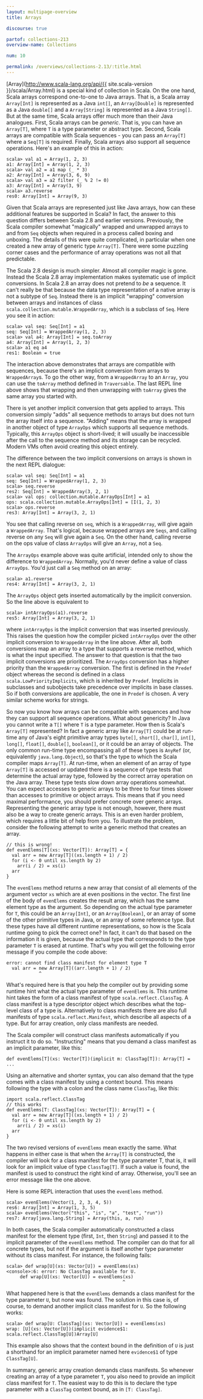 ```yaml
---
layout: multipage-overview
title: Arrays

discourse: true

partof: collections-213
overview-name: Collections

num: 10

permalink: /overviews/collections-2.13/:title.html
---
```


[Array](http://www.scala-lang.org/api/{{ site.scala-version }}/scala/Array.html) is a special kind of collection in Scala. On the one hand, Scala arrays correspond one-to-one to Java arrays. That is, a Scala array `Array[Int]` is represented as a Java `int[]`, an `Array[Double]` is represented as a Java `double[]` and a `Array[String]` is represented as a Java `String[]`. But at the same time, Scala arrays offer much more than their Java analogues. First, Scala arrays can be _generic_. That is, you can have an `Array[T]`, where `T` is a type parameter or abstract type. Second, Scala arrays are compatible with Scala sequences - you can pass an `Array[T]` where a `Seq[T]` is required. Finally, Scala arrays also support all sequence operations. Here's an example of this in action:

    scala> val a1 = Array(1, 2, 3)
    a1: Array[Int] = Array(1, 2, 3)
    scala> val a2 = a1 map (_ * 3)
    a2: Array[Int] = Array(3, 6, 9)
    scala> val a3 = a2 filter (_ % 2 != 0)
    a3: Array[Int] = Array(3, 9)
    scala> a3.reverse
    res0: Array[Int] = Array(9, 3)

Given that Scala arrays are represented just like Java arrays, how can these additional features be supported in Scala? In fact, the answer to this question differs between Scala 2.8 and earlier versions. Previously, the Scala compiler somewhat "magically" wrapped and unwrapped arrays to and from `Seq` objects when required in a process called boxing and unboxing. The details of this were quite complicated, in particular when one created a new array of generic type `Array[T]`. There were some puzzling corner cases and the performance of array operations was not all that predictable.

The Scala 2.8 design is much simpler. Almost all compiler magic is gone. Instead the Scala 2.8 array implementation makes systematic use of implicit conversions. In Scala 2.8 an array does not pretend to _be_ a sequence. It can't really be that because the data type representation of a native array is not a subtype of `Seq`. Instead there is an implicit "wrapping" conversion between arrays and instances of class `scala.collection.mutable.WrappedArray`, which is a subclass of `Seq`. Here you see it in action:

    scala> val seq: Seq[Int] = a1
    seq: Seq[Int] = WrappedArray(1, 2, 3)
    scala> val a4: Array[Int] = seq.toArray
    a4: Array[Int] = Array(1, 2, 3)
    scala> a1 eq a4
    res1: Boolean = true

The interaction above demonstrates that arrays are compatible with sequences, because there's an implicit conversion from arrays to `WrappedArray`s. To go the other way, from a `WrappedArray` to an `Array`, you can use the `toArray` method defined in `Traversable`. The last REPL line above shows that wrapping and then unwrapping with `toArray` gives the same array you started with.

There is yet another implicit conversion that gets applied to arrays. This conversion simply "adds" all sequence methods to arrays but does not turn the array itself into a sequence. "Adding" means that the array is wrapped in another object of type `ArrayOps` which supports all sequence methods. Typically, this `ArrayOps` object is short-lived; it will usually be inaccessible after the call to the sequence method and its storage can be recycled. Modern VMs often avoid creating this object entirely.

The difference between the two implicit conversions on arrays is shown in the next REPL dialogue:

    scala> val seq: Seq[Int] = a1
    seq: Seq[Int] = WrappedArray(1, 2, 3)
    scala> seq.reverse
    res2: Seq[Int] = WrappedArray(3, 2, 1)
    scala> val ops: collection.mutable.ArrayOps[Int] = a1
    ops: scala.collection.mutable.ArrayOps[Int] = [I(1, 2, 3)
    scala> ops.reverse
    res3: Array[Int] = Array(3, 2, 1)

You see that calling reverse on `seq`, which is a `WrappedArray`, will give again a `WrappedArray`. That's logical, because wrapped arrays are `Seqs`, and calling reverse on any `Seq` will give again a `Seq`. On the other hand, calling reverse on the ops value of class `ArrayOps` will give an `Array`, not a `Seq`.

The `ArrayOps` example above was quite artificial, intended only to show the difference to `WrappedArray`. Normally, you'd never define a value of class `ArrayOps`. You'd just call a `Seq` method on an array:

    scala> a1.reverse
    res4: Array[Int] = Array(3, 2, 1)

The `ArrayOps` object gets inserted automatically by the implicit conversion. So the line above is equivalent to

    scala> intArrayOps(a1).reverse
    res5: Array[Int] = Array(3, 2, 1)

where `intArrayOps` is the implicit conversion that was inserted previously. This raises the question how the compiler picked `intArrayOps` over the other implicit conversion to `WrappedArray` in the line above. After all, both conversions map an array to a type that supports a reverse method, which is what the input specified. The answer to that question is that the two implicit conversions are prioritized. The `ArrayOps` conversion has a higher priority than the `WrappedArray` conversion. The first is defined in the `Predef` object whereas the second is defined in a class `scala.LowPriorityImplicits`, which is inherited by `Predef`. Implicits in subclasses and subobjects take precedence over implicits in base classes. So if both conversions are applicable, the one in `Predef` is chosen. A very similar scheme works for strings.

So now you know how arrays can be compatible with sequences and how they can support all sequence operations. What about genericity? In Java you cannot write a `T[]` where `T` is a type parameter. How then is Scala's `Array[T]` represented? In fact a generic array like `Array[T]` could be at run-time any of Java's eight primitive array types `byte[]`, `short[]`, `char[]`, `int[]`, `long[]`, `float[]`, `double[]`, `boolean[]`, or it could be an array of objects. The only common run-time type encompassing all of these types is `AnyRef` (or, equivalently `java.lang.Object`), so that's the type to which the Scala compiler maps `Array[T]`. At run-time, when an element of an array of type `Array[T]` is accessed or updated there is a sequence of type tests that determine the actual array type, followed by the correct array operation on the Java array. These type tests slow down array operations somewhat. You can expect accesses to generic arrays to be three to four times slower than accesses to primitive or object arrays. This means that if you need maximal performance, you should prefer concrete over generic arrays. Representing the generic array type is not enough, however, there must also be a way to create generic arrays. This is an even harder problem, which requires a little bit of help from you. To illustrate the problem, consider the following attempt to write a generic method that creates an array.

    // this is wrong!
    def evenElems[T](xs: Vector[T]): Array[T] = {
      val arr = new Array[T]((xs.length + 1) / 2)
      for (i <- 0 until xs.length by 2)
        arr(i / 2) = xs(i)
      arr
    }

The `evenElems` method returns a new array that consist of all elements of the argument vector `xs` which are at even positions in the vector. The first line of the body of `evenElems` creates the result array, which has the same element type as the argument. So depending on the actual type parameter for `T`, this could be an `Array[Int]`, or an `Array[Boolean]`, or an array of some of the other primitive types in Java, or an array of some reference type. But these types have all different runtime representations, so how is the Scala runtime going to pick the correct one? In fact, it can't do that based on the information it is given, because the actual type that corresponds to the type parameter `T` is erased at runtime. That's why you will get the following error message if you compile the code above:

    error: cannot find class manifest for element type T
      val arr = new Array[T]((arr.length + 1) / 2)
                ^

What's required here is that you help the compiler out by providing some runtime hint what the actual type parameter of `evenElems` is. This runtime hint takes the form of a class manifest of type `scala.reflect.ClassTag`. A class manifest is a type descriptor object which describes what the top-level class of a type is. Alternatively to class manifests there are also full manifests of type `scala.reflect.Manifest`, which describe all aspects of a type. But for array creation, only class manifests are needed.

The Scala compiler will construct class manifests automatically if you instruct it to do so. "Instructing" means that you demand a class manifest as an implicit parameter, like this:

    def evenElems[T](xs: Vector[T])(implicit m: ClassTag[T]): Array[T] = ...

Using an alternative and shorter syntax, you can also demand that the type comes with a class manifest by using a context bound. This means following the type with a colon and the class name `ClassTag`, like this:

    import scala.reflect.ClassTag
    // this works
    def evenElems[T: ClassTag](xs: Vector[T]): Array[T] = {
      val arr = new Array[T]((xs.length + 1) / 2)
      for (i <- 0 until xs.length by 2)
        arr(i / 2) = xs(i)
      arr
    }

The two revised versions of `evenElems` mean exactly the same. What happens in either case is that when the `Array[T]` is constructed, the compiler will look for a class manifest for the type parameter T, that is, it will look for an implicit value of type `ClassTag[T]`. If such a value is found, the manifest is used to construct the right kind of array. Otherwise, you'll see an error message like the one above.

Here is some REPL interaction that uses the `evenElems` method.

    scala> evenElems(Vector(1, 2, 3, 4, 5))
    res6: Array[Int] = Array(1, 3, 5)
    scala> evenElems(Vector("this", "is", "a", "test", "run"))
    res7: Array[java.lang.String] = Array(this, a, run)

In both cases, the Scala compiler automatically constructed a class manifest for the element type (first, `Int`, then `String`) and passed it to the implicit parameter of the `evenElems` method. The compiler can do that for all concrete types, but not if the argument is itself another type parameter without its class manifest. For instance, the following fails:

    scala> def wrap[U](xs: Vector[U]) = evenElems(xs)
    <console>:6: error: No ClassTag available for U.
         def wrap[U](xs: Vector[U]) = evenElems(xs)
                                               ^

What happened here is that the `evenElems` demands a class manifest for the type parameter `U`, but none was found. The solution in this case is, of course, to demand another implicit class manifest for `U`. So the following works:

    scala> def wrap[U: ClassTag](xs: Vector[U]) = evenElems(xs)
    wrap: [U](xs: Vector[U])(implicit evidence$1: scala.reflect.ClassTag[U])Array[U]

This example also shows that the context bound in the definition of `U` is just a shorthand for an implicit parameter named here `evidence$1` of type `ClassTag[U]`.

In summary, generic array creation demands class manifests. So whenever creating an array of a type parameter `T`, you also need to provide an implicit class manifest for `T`. The easiest way to do this is to declare the type parameter with a `ClassTag` context bound, as in `[T: ClassTag]`.
